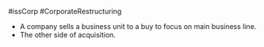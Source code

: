 #issCorp #CorporateRestructuring 

- A company sells a business unit to a buy to focus on main business line. 
- The other side of acquisition. 
